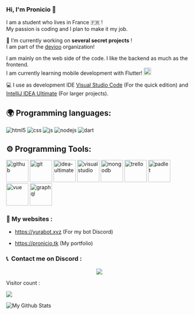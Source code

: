 

### Hi, I'm Pronicio 👋

I am a student who lives in France 🇫🇷 !  
My passion is coding and I plan to make it my job.<br>

🔭 I’m currently working on **several secret projects** !  
I am part of the [devioo](https://devioo.com/) organization!

I am mainly on the web side of the code. I like the backend as much as the frontend.   
I am currently learning mobile development with Flutter! <img alt="flutter" width="20px" src="https://iconape.com/wp-content/png_logo_vector/flutter.png" />


💻 I use as development IDE [Visual Studio Code](https://code.visualstudio.com/) (For the quick edition) and [IntelliJ IDEA Ultimate](https://www.jetbrains.com/idea/) (For larger projects).

## 🌍 Programming languages:

<p>

<img alt="html5" src="https://img.shields.io/badge/-HTML5-E34F26?style=flat-square&logo=html5&logoColor=white" />

<img alt="css" src="https://img.shields.io/badge/-CSS-00A6FF?style=flat-square&logo=css3&logoColor=white" />

<img alt="js" src="https://img.shields.io/badge/-Javascript-FFEE00?style=flat-square&logo=javascript&logoColor=black" />

<img alt="nodejs" src="https://img.shields.io/badge/-NodeJS-43853D?style=flat-square&logo=Node.js&logoColor=white" />

<img alt="dart" src="https://img.shields.io/badge/-DART-0079b3?style=flat-square&logo=dart&logoColor=white" />

</p>


## ⚙️ Programming Tools:

<p>
<a href="https://github.com" target="_blank"><img alt="github" width="60px" src="https://raw.githubusercontent.com/coderjojo/coderjojo/master/img/github.svg"/></a>
<a href="https://git-scm.com/" target="_blank"><img alt="git" width="60px" src="https://upload.wikimedia.org/wikipedia/commons/thumb/3/3f/Git_icon.svg/97px-Git_icon.svg.png"/ ></a>
<a href="https://www.jetbrains.com/fr-fr/idea/" target="_blank"><img alt="idea-ultimate" width="60px" src="https://upload.wikimedia.org/wikipedia/commons/thumb/9/9c/IntelliJ_IDEA_Icon.svg/2048px-IntelliJ_IDEA_Icon.svg.png"/></a>
<a href="https://code.visualstudio.com" target="_blank"><img alt="visualstudio" width="60px" src="https://upload.wikimedia.org/wikipedia/commons/9/9a/Visual_Studio_Code_1.35_icon.svg"/></a>
<a href="https://www.mongodb.com" target="_blank"><img alt="mongodb" width="60px" src="https://coollogo.net/wp-content/uploads/2021/03/MongoDB-Icon-logo.svg"/></a>
<a href="https://trello.com" target="_blank"><img alt="trello" width="60px" src="https://uploads-ssl.webflow.com/5ebd54898c31000820363e17/5f282977eb5bb481b3fd4385_trello.png"/></a>
<a href="https://padlet.com" target="_blank"><img alt="padlet" width="60px" src="https://teacheverywhere.org/wp-content/uploads/2020/06/ef1210d4305560b0eb3acf6500d5099c.png"/></a>
<a href="https://vuejs.org" target="_blank"><img alt="vue" width="60px" src="https://upload.wikimedia.org/wikipedia/commons/9/95/Vue.js_Logo_2.svg"/></a>
<a href="https://graphql.org" target="_blank"><img alt="graphql" width="60px" src="https://upload.wikimedia.org/wikipedia/commons/1/17/GraphQL_Logo.svg"/></a>

</p>


### 🚩 My websites :

- https://yurabot.xyz (For my bot Discord)

- https://pronicio.tk (My portfolio)
  
  
### <p>📞 &nbsp;Contact me on Discord :</p>
<p align="center">
  <img src="https://discord.c99.nl/widget/theme-4/477582590329749504.png">
</p>
  
<p align="left">

Visitor count :<br>

<img src="https://profile-counter.glitch.me/Pronicio/count.svg" />

</p>

<img align="left" alt="My Github Stats" src="https://github-readme-stats.vercel.app/api/wakatime?username=Pronicio" />
